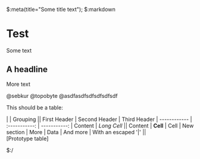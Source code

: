 $:meta(title="Some title text");
$:markdown


# Test

Some text

## A headline

More text

@sebkur
@topobyte
@asdfasdfsdfsdfsdfsdf

This should be a table:

|             |          Grouping           ||
First Header  | Second Header | Third Header |
 ------------ | :-----------: | -----------: |
Content       |          *Long Cell*        ||
Content       |   **Cell**    |         Cell |
New section   |     More      |         Data |
And more      | With an escaped '\|'         ||  
[Prototype table]

$:/
